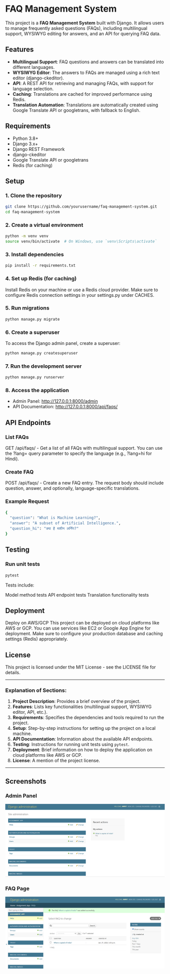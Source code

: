 # FAQ Management System

This project is a **FAQ Management System** built with Django. It allows users to manage frequently asked questions (FAQs), including multilingual support, WYSIWYG editing for answers, and an API for querying FAQ data.

## Features

- **Multilingual Support**: FAQ questions and answers can be translated into different languages.
- **WYSIWYG Editor**: The answers to FAQs are managed using a rich text editor (django-ckeditor).
- **API**: A REST API for retrieving and managing FAQs, with support for language selection.
- **Caching**: Translations are cached for improved performance using Redis.
- **Translation Automation**: Translations are automatically created using Google Translate API or googletrans, with fallback to English.

## Requirements

- Python 3.8+
- Django 3.x+
- Django REST Framework
- django-ckeditor
- Google Translate API or googletrans
- Redis (for caching)

## Setup

### 1. Clone the repository

```bash
git clone https://github.com/yourusername/faq-management-system.git
cd faq-management-system
```
### 2. Create a virtual environment
```bash
python -m venv venv
source venv/bin/activate  # On Windows, use `venv\Scripts\activate`
```
### 3. Install dependencies
```bash
pip install -r requirements.txt
```
### 4. Set up Redis (for caching)
Install Redis on your machine or use a Redis cloud provider.
Make sure to configure Redis connection settings in your settings.py under CACHES.
### 5. Run migrations
```bash
python manage.py migrate
```
### 6. Create a superuser
To access the Django admin panel, create a superuser:

```bash
python manage.py createsuperuser
```
### 7. Run the development server
```bash
python manage.py runserver
```
### 8. Access the application
- Admin Panel: http://127.0.0.1:8000/admin
- API Documentation: http://127.0.0.1:8000/api/faqs/

## API Endpoints
### List FAQs
GET /api/faqs/ - 
Get a list of all FAQs with multilingual support. You can use the ?lang= query parameter to specify the language (e.g., ?lang=hi for Hindi).

### Create FAQ
POST /api/faqs/ - 
Create a new FAQ entry. The request body should include question, answer, and optionally, language-specific translations.

### Example Request
```bash
{
  "question": "What is Machine Learning?",
  "answer": "A subset of Artificial Intelligence.",
  "question_hi": "क्या है मशीन लर्निंग?"
}
```

## Testing

### Run unit tests
```bash
pytest
```
Tests include:

Model method tests
API endpoint tests
Translation functionality tests

## Deployment
Deploy on AWS/GCP
This project can be deployed on cloud platforms like AWS or GCP. You can use services like EC2 or Google App Engine for deployment. Make sure to configure your production database and caching settings (Redis) appropriately.

## License
This project is licensed under the MIT License - see the LICENSE file for details.


---

### **Explanation of Sections:**

1. **Project Description**: Provides a brief overview of the project.
2. **Features**: Lists key functionalities (multilingual support, WYSIWYG editor, API, etc.).
3. **Requirements**: Specifies the dependencies and tools required to run the project.
4. **Setup**: Step-by-step instructions for setting up the project on a local machine.
5. **API Documentation**: Information about the available API endpoints.
6. **Testing**: Instructions for running unit tests using `pytest`.
7. **Deployment**: Brief information on how to deploy the application on cloud platforms like AWS or GCP.
8. **License**: A mention of the project license.

---

## Screenshots

### Admin Panel
![Admin Panel](images/Screenshot1.png)

### FAQ Page
![FAQ Page](images/Screenshot2.png)